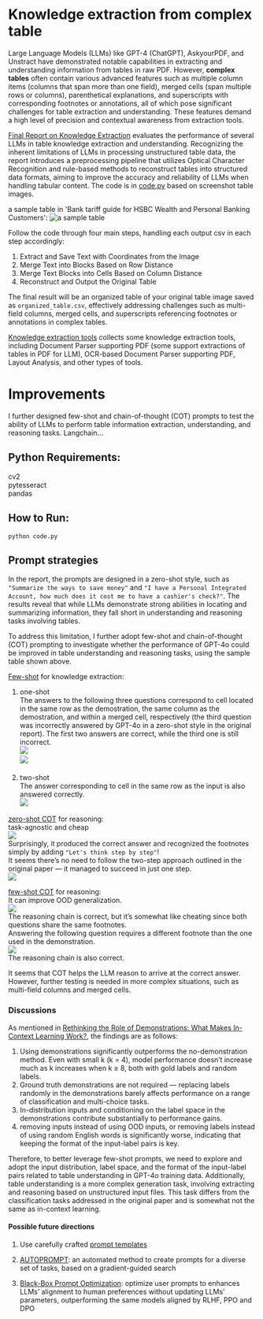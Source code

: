 # Knowledge extraction from complex table

Large Language Models (LLMs) like GPT-4 (ChatGPT), AskyourPDF, and Unstract have demonstrated notable capabilities in extracting and understanding information from tables in raw PDF. However, __complex tables__ often contain various advanced features such as multiple column items (columns that span more than one field), merged cells (span multiple rows or columns), parenthetical explanations, and superscripts with corresponding footnotes or annotations, all of which pose significant challenges for table extraction and understanding. These features demand a high level of precision and contextual awareness from extraction tools. 

[Final Report on Knowledge Extraction](https://github.com/WillongWANG/Knowledge-extraction-from-complex-table/blob/main/Final%20Report%20on%20Knowledge%20Extraction.pdf) evaluates the performance of several LLMs in table knowledge extraction and understanding. Recognizing the inherent limitations of LLMs in processing unstructured table data, the report introduces a preprocessing pipeline that utilizes Optical Character Recognition and rule-based methods to reconstruct tables into structured data formats, aiming to improve the accuracy and reliability of LLMs when handling tabular content. The code is in [code.py](https://github.com/WillongWANG/Knowledge-extraction-from-complex-table/blob/main/code.py) based on screenshot table images.

a sample table in 'Bank tariff guide for HSBC Wealth and Personal Banking Customers':
![a sample table](https://github.com/WillongWANG/Knowledge-extraction-from-complex-table/blob/main/biao.png)

Follow the code through four main steps, handling each output csv in each step accordingly:  
1. Extract and Save Text with Coordinates from the Image  
2. Merge Text into Blocks Based on Row Distance  
3. Merge Text Blocks into Cells Based on Column Distance  
4. Reconstruct and Output the Original Table
   
The final result will be an organized table of your original table image saved as ```organized_table.csv```, effectively addressing challenges such as multi-field columns, merged cells, and superscripts referencing footnotes or annotations in complex tables.
   
[Knowledge extraction tools](https://github.com/WillongWANG/Knowledge-extraction-from-complex-table/blob/main/Knowledge%20extraction%20tools.pdf) collects some knowledge extraction tools, including Document Parser supporting PDF (some support extractions of tables in PDF for LLM), OCR-based Document Parser supporting PDF, Layout Analysis, and other types of tools.

# Improvements

I further designed few-shot and chain-of-thought (COT) prompts to test the ability of LLMs to perform table information extraction, understanding, and reasoning tasks. Langchain...

## Python Requirements:
cv2
<br>pytesseract
<br>pandas

## How to Run:
```
python code.py
```

## Prompt strategies  
In the report, the prompts are designed in a zero-shot style, such as ```"Summarize the ways to save money"``` and ```"I have a Personal Integrated Account, how much does it cost me to have a cashier's check?"```. The results reveal that while LLMs demonstrate strong abilities in locating and summarizing information, they fall short in understanding and reasoning tasks involving tables.

To address this limitation, I further adopt few-shot and chain-of-thought (COT) prompting to investigate whether the performance of GPT-4o could be improved in table understanding and reasoning tasks, using the sample table shown above.

[Few-shot](https://arxiv.org/pdf/2012.15723) for knowledge extraction:  
1. one-shot  
The answers to the following three questions correspond to cell located in the same row as the demostration, the same column as the demostration, and within a merged cell, respectively (the third question was incorrectly answered by GPT-4o in a zero-shot style in the original report). The first two answers are correct, while the third one is still incorrect.   
![](https://github.com/WillongWANG/Knowledge-extraction-from-complex-table/blob/main/pics/1.png)  
![](https://github.com/WillongWANG/Knowledge-extraction-from-complex-table/blob/main/pics/2.png)  
![]()  
2. two-shot  
The answer corresponding to cell in the same row as the input is also answered correctly.  
![](https://github.com/WillongWANG/Knowledge-extraction-from-complex-table/blob/main/pics/3.png)

[zero-shot COT](https://arxiv.org/pdf/2205.11916) for reasoning:  
task-agnostic and cheap  
![](https://github.com/WillongWANG/Knowledge-extraction-from-complex-table/blob/main/pics/4.png)  
Surprisingly, it produced the correct answer and recognized the footnotes simply by adding ```"Let's think step by step"```!  
It seems there’s no need to follow the two-step approach outlined in the original paper — it managed to succeed in just one step.  
![](https://github.com/WillongWANG/Knowledge-extraction-from-complex-table/blob/main/pics/1.pic.jpg)

[few-shot COT](https://arxiv.org/pdf/2201.11903) for reasoning:  
It can improve OOD generalization.  
![](https://github.com/WillongWANG/Knowledge-extraction-from-complex-table/blob/main/pics/5.png)  
The reasoning chain is correct, but it’s somewhat like cheating since both questions share the same footnotes.  
Answering the following question requires a different footnote than the one used in the demonstration.  
![](https://github.com/WillongWANG/Knowledge-extraction-from-complex-table/blob/main/pics/6.png)  
The reasoning chain is also correct.

It seems that COT helps the LLM reason to arrive at the correct answer. However, further testing is needed in more complex situations, such as multi-field columns and merged cells.

### Discussions

As mentioned in [Rethinking the Role of Demonstrations: What Makes In-Context Learning Work?](https://arxiv.org/pdf/2202.12837), the findings are as follows:  
1. Using demonstrations significantly outperforms the no-demonstration method. Even with small k (k = 4), model performance doesn’t increase much as k increases when k ≥ 8, both with gold labels and random labels.  
2. Ground truth demonstrations are not required — replacing labels randomly in the demonstrations barely affects performance on a range of classification and multi-choice tasks.
3. In-distribution inputs and conditioning on the label space in the demonstrations contribute substantially to performance gains.
4. removing inputs instead of using OOD inputs, or removing labels instead of using random English words is significantly worse, indicating that keeping the format of the input-label pairs is key.

Therefore, to better leverage few-shot prompts, we need to explore and adopt the input distribution, label space, and the format of the input-label pairs related to table understanding in GPT-4o training data. Additionally, table understanding is a more complex generation task, involving extracting and reasoning based on unstructured input files. This task differs from the classification tasks addressed in the original paper and is somewhat not the same as in-context learning.

#### Possible future directions

1. Use carefully crafted [prompt templates](https://prompts.chat/)

2. [AUTOPROMPT](https://arxiv.org/pdf/2010.15980): an automated method to create prompts for a diverse set of tasks, based on a gradient-guided search

3. [Black-Box Prompt Optimization](https://arxiv.org/pdf/2311.04155): optimize user prompts to enhances LLMs’ alignment to human preferences without updating LLMs’ parameters, outperforming the same models aligned by RLHF, PPO and DPO

